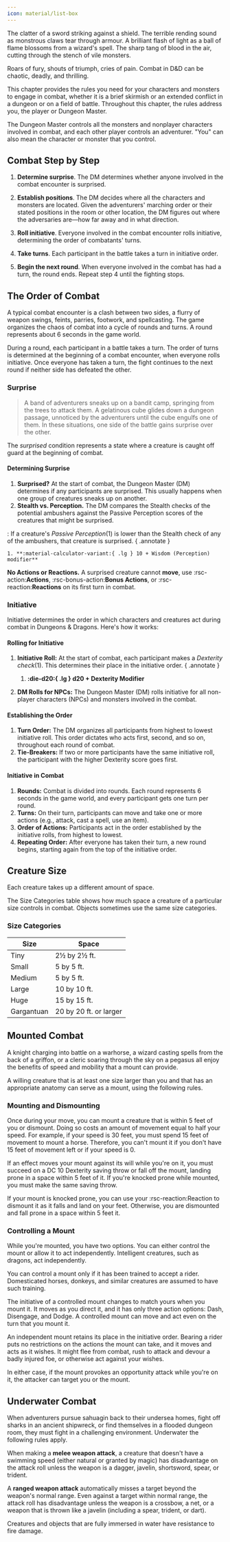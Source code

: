 ```yaml
---
icon: material/list-box
---
```


The clatter of a sword striking against a shield. The terrible rending sound as monstrous claws tear through armour. A brilliant flash of light as a ball of flame blossoms from a wizard's spell. The sharp tang of blood in the air, cutting through the stench of vile monsters.

Roars of fury, shouts of triumph, cries of pain. Combat in D&D can be chaotic, deadly, and thrilling.

This chapter provides the rules you need for your characters and monsters to engage in combat, whether it is a brief skirmish or an extended conflict in a dungeon or on a field of battle. Throughout this chapter, the rules address you, the player or Dungeon Master.

The Dungeon Master controls all the monsters and nonplayer characters involved in combat, and each other player controls an adventurer. "You" can also mean the character or monster that you control.

## Combat Step by Step

1. **Determine surprise**. The DM determines whether anyone involved in the combat encounter is surprised.

2. **Establish positions**. The DM decides where all the characters and monsters are located. Given the adventurers' marching order or their stated positions in the room or other location, the DM figures out where the adversaries are—how far away and in what direction.

3. **Roll initiative**. Everyone involved in the combat encounter rolls initiative, determining the order of combatants' turns.

5. **Take turns**. Each participant in the battle takes a turn in initiative order.

6. **Begin the next round**. When everyone involved in the combat has had a turn, the round ends. Repeat step 4 until the fighting stops.

## The Order of Combat

A typical combat encounter is a clash between two sides, a flurry of weapon swings, feints, parries, footwork, and spellcasting. The game organizes the chaos of combat into a cycle of rounds and turns. A round represents about 6 seconds in the game world. 

During a round, each participant in a battle takes a turn. The order of turns is determined at the beginning of a combat encounter, when everyone rolls initiative. Once everyone has taken a turn, the fight continues to the next round if neither side has defeated the other.

### Surprise

> A band of adventurers sneaks up on a bandit camp, springing from the trees to attack them. A gelatinous cube glides down a dungeon passage, unnoticed by the adventurers until the cube engulfs one of them. In these situations, one side of the battle gains surprise over the other.

The *surprised* condition represents a state where a creature is caught off guard at the beginning of combat.

#### Determining Surprise

1. **Surprised?** At the start of combat, the Dungeon Master (DM) determines if any participants are surprised. This usually happens when one group of creatures sneaks up on another.
2. **Stealth vs. Perception.** The DM compares the Stealth checks of the potential ambushers against the Passive Perception scores of the creatures that might be surprised.
   
:   If a creature's *Passive Perception*(1) is lower than the Stealth check of any of the ambushers, that creature is surprised.
    { .annotate }

    1. **:material-calculator-variant:{ .lg } 10 + Wisdom (Perception) modifier**

**No Actions or Reactions.** A surprised creature cannot **move**, use :rsc-action:**Actions**, :rsc-bonus-action:**Bonus Actions**, or :rsc-reaction:**Reactions** on its first turn in combat.

### Initiative

Initiative determines the order in which characters and creatures act during combat in Dungeons & Dragons. Here's how it works:

#### Rolling for Initiative

1. **Initiative Roll:** At the start of combat, each participant makes a *Dexterity check*(1). This determines their place in the initiative order.
   { .annotate }

      1. **:die-d20:{ .lg } d20 + Dexterity Modifier**
  
2. **DM Rolls for NPCs:** The Dungeon Master (DM) rolls initiative for all non-player characters (NPCs) and monsters involved in the combat.

#### Establishing the Order

1. **Turn Order:** The DM organizes all participants from highest to lowest initiative roll. This order dictates who acts first, second, and so on, throughout each round of combat.
2. **Tie-Breakers:** If two or more participants have the same initiative roll, the participant with the higher Dexterity score goes first.

#### Initiative in Combat

1. **Rounds:** Combat is divided into rounds. Each round represents 6 seconds in the game world, and every participant gets one turn per round.
2. **Turns:** On their turn, participants can move and take one or more actions (e.g., attack, cast a spell, use an item).
3. **Order of Actions:** Participants act in the order established by the initiative rolls, from highest to lowest.
4. **Repeating Order:** After everyone has taken their turn, a new round begins, starting again from the top of the initiative order.

## Creature Size

Each creature takes up a different amount of space.

The Size Categories table shows how much space a creature of a particular size controls in combat. Objects sometimes use the same size categories.

### Size Categories

| Size       | Space                  |
|------------|------------------------|
| Tiny       | 2½ by 2½ ft.           |
| Small      | 5 by 5 ft.             |
| Medium     | 5 by 5 ft.             |
| Large      | 10 by 10 ft.           |
| Huge       | 15 by 15 ft.           |
| Gargantuan | 20 by 20 ft. or larger |

## Mounted Combat

A knight charging into battle on a warhorse, a wizard casting spells from the back of a griffon, or a cleric soaring through the sky on a pegasus all enjoy the benefits of speed and mobility that a mount can provide.

A willing creature that is at least one size larger than you and that has an appropriate anatomy can serve as a mount, using the following rules.

### Mounting and Dismounting

Once during your move, you can mount a creature that is within 5 feet of you or dismount. Doing so costs an amount of movement equal to half your speed. For example, if your speed is 30 feet, you must spend 15 feet of movement to mount a horse. Therefore, you can't mount it if you don't have 15 feet of movement left or if your speed is 0.

If an effect moves your mount against its will while you're on it, you must succeed on a DC 10 Dexterity saving throw or fall off the mount, landing prone in a space within 5 feet of it. If you're knocked prone while mounted, you must make the same saving throw.

If your mount is knocked prone, you can use your :rsc-reaction:Reaction to dismount it as it falls and land on your feet. Otherwise, you are dismounted and fall prone in a space within 5 feet it.

### Controlling a Mount

While you're mounted, you have two options. You can either control the mount or allow it to act independently. Intelligent creatures, such as dragons, act independently.

You can control a mount only if it has been trained to accept a rider. Domesticated horses, donkeys, and similar creatures are assumed to have such training.

The initiative of a controlled mount changes to match yours when you mount it. It moves as you direct it, and it has only three action options: Dash, Disengage, and Dodge. A controlled mount can move and act even on the turn that you mount it.

An independent mount retains its place in the initiative order. Bearing a rider puts no restrictions on the actions the mount can take, and it moves and acts as it wishes. It might flee from combat, rush to attack and devour a badly injured foe, or otherwise act against your wishes.

In either case, if the mount provokes an opportunity attack while you're on it, the attacker can target you or the mount.

## Underwater Combat

When adventurers pursue sahuagin back to their undersea homes, fight off sharks in an ancient shipwreck, or find themselves in a flooded dungeon room, they must fight in a challenging environment. Underwater the following rules apply.

When making a **melee weapon attack**, a creature that doesn't have a swimming speed (either natural or granted by magic) has disadvantage on the attack roll unless the weapon is a dagger, javelin, shortsword, spear, or trident.

A **ranged weapon attack** automatically misses a target beyond the weapon's normal range. Even against a target within normal range, the attack roll has disadvantage unless the weapon is a crossbow, a net, or a weapon that is thrown like a javelin (including a spear, trident, or dart).

Creatures and objects that are fully immersed in water have resistance to fire damage.